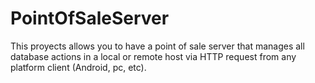 # PointOfSaleServer
This proyects allows you to have a point of sale server that manages all database actions in a local or remote host via HTTP request from any platform client (Android, pc, etc).
